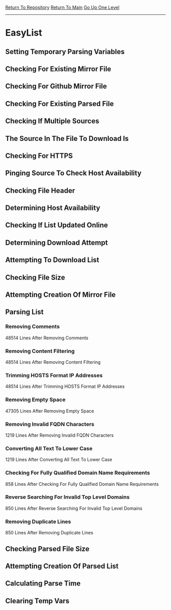 [Return To Repository](https://github.com/deathbybandaid/piholeparser/)
[Return To Main](https://github.com/deathbybandaid/piholeparser/blob/master/RecentRunLogs/Mainlog.md)
[Go Up One Level](https://github.com/deathbybandaid/piholeparser/blob/master/RecentRunLogs/TopLevelScripts/30-Processing-External-Blacklists.md)
____________________________________
# EasyList
## Setting Temporary Parsing Variables
## Checking For Existing Mirror File
## Checking For Github Mirror File
## Checking For Existing Parsed File
## Checking If Multiple Sources
## The Source In The File To Download Is
## Checking For HTTPS
## Pinging Source To Check Host Availability
## Checking File Header
## Determining Host Availability
## Checking If List Updated Online
## Determining Download Attempt
## Attempting To Download List
## Checking File Size
## Attempting Creation Of Mirror File
## Parsing List
### Removing Comments
48514 Lines After Removing Comments
### Removing Content Filtering
48514 Lines After Removing Content Filtering
### Trimming HOSTS Format IP Addresses
48514 Lines After Trimming HOSTS Format IP Addresses
### Removing Empty Space
47305 Lines After Removing Empty Space
### Removing Invalid FQDN Characters
1219 Lines After Removing Invalid FQDN Characters
### Converting All Text To Lower Case
1219 Lines After Converting All Text To Lower Case
### Checking For Fully Qualified Domain Name Requirements
858 Lines After Checking For Fully Qualified Domain Name Requirements
### Reverse Searching For Invalid Top Level Domains
850 Lines After Reverse Searching For Invalid Top Level Domains
### Removing Duplicate Lines
850 Lines After Removing Duplicate Lines
## Checking Parsed File Size
## Attempting Creation Of Parsed List
## Calculating Parse Time
## Clearing Temp Vars
